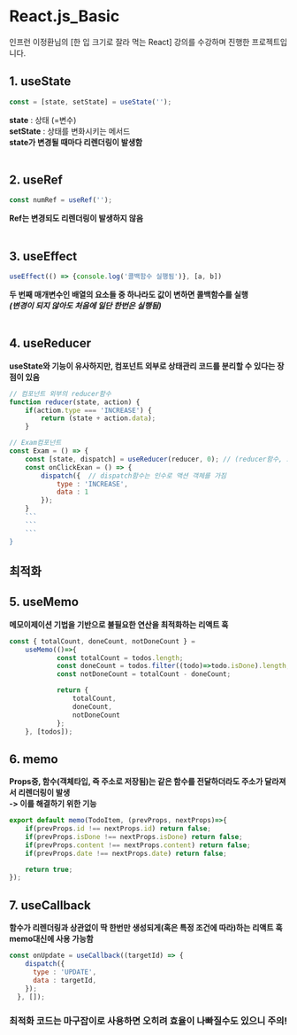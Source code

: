 # React.js_Basic
인프런 이정환님의 [한 입 크기로 잘라 먹는 React] 강의를 수강하며 진행한 프로젝트입니다.

## 1. useState
```jsx
const = [state, setState] = useState('');
```
**state** : 상태 (=변수)<br>
**setState** : 상태를 변화시키는 메서드<br>
**state가 변경될 때마다 리렌더링이 발생함**
<br><br>

## 2. useRef
```jsx
const numRef = useRef('');
```
**Ref는 변경되도 리렌더링이 발생하지 않음**
<br><br>

## 3. useEffect
```jsx
useEffect(() => {console.log('콜백함수 실행됨')}, [a, b])
```
**두 번째 매개변수인 배열의 요소들 중 하나라도 값이 변하면 콜백함수를 실행**<br>
***(변경이 되지 않아도 처음에 일단 한번은 실행됨)***
<br><br>

## 4. useReducer
**useState와 기능이 유사하지만, 컴포넌트 외부로 상태관리 코드를 분리할 수 있다는 장점이 있음**
```jsx
// 컴포넌트 외부의 reducer함수
function reducer(state, action) {
    if(actiom.type === 'INCREASE') {
        return (state + action.data);
    }

// Exam컴포넌트
const Exam = () => {
    const [state, dispatch] = useReducer(reducer, 0); // (reducer함수, 초기값)
    const onClickExan = () => {
        dispatch({  // dispatch함수는 인수로 액션 객체를 가짐
            type : 'INCREASE',
            data : 1
        });
    }
    ```
    ```
    ```
}
```
## **최적화**

## 5. useMemo
**메모이제이션 기법을 기반으로 불필요한 연산을 최적화하는 리액트 훅**<br>
```jsx
const { totalCount, doneCount, notDoneCount } =
    useMemo(()=>{
            const totalCount = todos.length;
            const doneCount = todos.filter((todo)=>todo.isDone).length;
            const notDoneCount = totalCount - doneCount;

            return {
                totalCount,
                doneCount,
                notDoneCount
            };
    }, [todos]);
```

## 6. memo
**Props중, 함수(객체타입, 즉 주소로 저장됨)는 같은 함수를 전달하더라도 주소가 달라져서 리렌더링이 발생**<br>
**-> 이를 해결하기 위한 기능**
```jsx
export default memo(TodoItem, (prevProps, nextProps)=>{
    if(prevProps.id !== nextProps.id) return false;
    if(prevProps.isDone !== nextProps.isDone) return false;
    if(prevProps.content !== nextProps.content) return false;
    if(prevProps.date !== nextProps.date) return false;

    return true;
});
```

## 7. useCallback
**함수가 리렌더링과 상관없이 딱 한번만 생성되게(혹은 특정 조건에 따라)하는 리액트 훅**
**memo대신에 사용 가능함**
```jsx
const onUpdate = useCallback((targetId) => {
    dispatch({
      type : 'UPDATE',
      data : targetId,
    });
  }, []);
```

### 최적화 코드는 마구잡이로 사용하면 오히려 효율이 나빠질수도 있으니 주의!